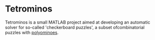 # Tetrominos
Tetrominos is a small MATLAB project aimed at developing an automatic solver for so-called 'checkerboard puzzles', a subset ofcombinatorial puzzles with [polyominoes](https://en.wikipedia.org/wiki/Polyomino).